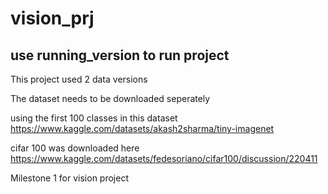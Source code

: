 # vision_prj

## use running_version to run project

This project used 2 data versions 

The dataset needs to be downloaded seperately

using the first 100 classes in this dataset https://www.kaggle.com/datasets/akash2sharma/tiny-imagenet 

cifar 100 was downloaded here https://www.kaggle.com/datasets/fedesoriano/cifar100/discussion/220411 

Milestone 1 for vision project

